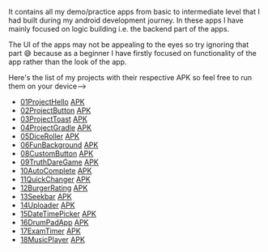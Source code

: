 It contains all my demo/practice apps from basic to intermediate level that I had built during my android development journey. In these apps I have mainly focused on logic building i.e. the backend part of the apps.

The UI of the apps may not be appealing to the eyes so try ignoring that part :sweat_smile: because as a beginner I have firstly focused on functionality of the app rather than the look of the app.

Here's the list of my projects with their respective APK so feel free to run them on your device-->
* [01ProjectHello](https://github.com/mitali-1703/AndroidProjects/tree/proj1) [APK](https://github.com/mitali-1703/AndroidProjects/releases/download/project1/app-debug.apk)
* [02ProjectButton](https://github.com/mitali-1703/AndroidProjects/tree/proj2) [APK](https://github.com/mitali-1703/AndroidProjects/releases/download/project2/app-debug.apk)
* [03ProjectToast](https://github.com/mitali-1703/AndroidProjects/tree/proj3) [APK](https://github.com/mitali-1703/AndroidProjects/releases/download/project3/app-debug.apk)
* [04ProjectGradle](https://github.com/mitali-1703/AndroidProjects/tree/proj4) [APK](https://github.com/mitali-1703/AndroidProjects/releases/download/project4/app-debug.apk)
* [05DiceRoller](https://github.com/mitali-1703/AndroidProjects/tree/proj5) [APK](https://github.com/mitali-1703/AndroidProjects/releases/download/project5/app-debug.apk)
* [06FunBackground](https://github.com/mitali-1703/AndroidProjects/tree/proj6) [APK](https://github.com/mitali-1703/AndroidProjects/releases/download/project6/app-debug.apk)
* [08CustomButton](https://github.com/mitali-1703/AndroidProjects/tree/proj8) [APK](https://github.com/mitali-1703/AndroidProjects/releases/download/project8/app-debug.apk)
* [09TruthDareGame](https://github.com/mitali-1703/AndroidProjects/tree/proj9) [APK](https://github.com/mitali-1703/AndroidProjects/releases/download/project9/app-debug.apk)
* [10AutoComplete](https://github.com/mitali-1703/AndroidProjects/tree/proj10) [APK](https://github.com/mitali-1703/AndroidProjects/releases/download/project10/app-debug.apk)
* [11QuickChanger](https://github.com/mitali-1703/AndroidProjects/tree/proj11) [APK](https://github.com/mitali-1703/AndroidProjects/releases/download/project11/app-debug.apk)
* [12BurgerRating](https://github.com/mitali-1703/AndroidProjects/tree/proj12) [APK](https://github.com/mitali-1703/AndroidProjects/releases/download/project12/app-debug.apk)
* [13Seekbar](https://github.com/mitali-1703/AndroidProjects/tree/proj13) [APK](https://github.com/mitali-1703/AndroidProjects/releases/download/project13/app-debug.apk)
* [14Uploader](https://github.com/mitali-1703/AndroidProjects/tree/proj14) [APK](https://github.com/mitali-1703/AndroidProjects/releases/download/project14/app-debug.apk)
* [15DateTimePicker](https://github.com/mitali-1703/AndroidProjects/tree/proj15) [APK](https://github.com/mitali-1703/AndroidProjects/releases/download/project15/app-debug.apk)
* [16DrumPadApp](https://github.com/mitali-1703/AndroidProjects/tree/proj16) [APK](https://github.com/mitali-1703/AndroidProjects/releases/download/project16/app-debug.apk)
* [17ExamTimer](https://github.com/mitali-1703/AndroidProjects/tree/proj17) [APK](https://github.com/mitali-1703/AndroidProjects/releases/download/project17/app-debug.apk)
* [18MusicPlayer](https://github.com/mitali-1703/AndroidProjects/tree/proj18) [APK](https://github.com/mitali-1703/AndroidProjects/releases/download/project18/app-debug.apk)
